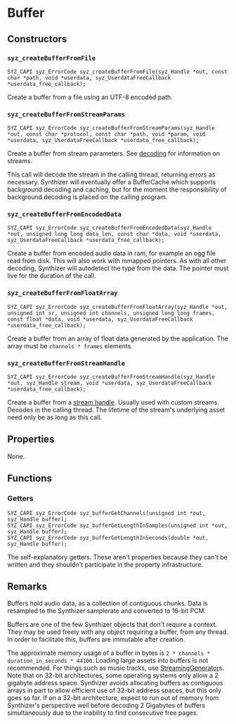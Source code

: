 # Buffer

## Constructors

### `syz_createBufferFromFile`

```
SYZ_CAPI syz_ErrorCode syz_createBufferFromFile(syz_Handle *out, const char *path, void *userdata, syz_UserdataFreeCallback *userdata_free_callback);
```

Create a buffer from a file using an UTF-8 encoded path.

### `syz_createBufferFromStreamParams`

```
SYZ_CAPI syz_ErrorCode syz_createBufferFromStreamParams(syz_Handle *out, const char *protocol, const char *path, void *param, void *userdata, syz_UserdataFreeCallback *userdata_free_callback);
```

Create a buffer from stream parameters.  See [decoding](../concepts/decoding.md)
for information on streams.

This call will decode the stream in the calling thread, returning errors as
necessary. Synthizer will eventually offer a BufferCache which supports
background decoding and caching, but for the moment the responsibility of
background decoding is placed on the calling program.

### `syz_createBufferFromEncodedData`

```
SYZ_CAPI syz_ErrorCode syz_createBufferFromEncodedData(syz_Handle *out, unsigned long long data_len, const char *data, void *userdata, syz_UserdataFreeCallback *userdata_free_callback);
```

Create a buffer from encoded audio data in ram, for example an ogg file read
from disk.  This will also work with mmapped pointers. As with all other
decoding, Synthizer will autodetect the type from the data. The pointer must
live for the duration of the call.

### `syz_createBufferFromFloatArray`

```
SYZ_CAPI syz_ErrorCode syz_createBufferFromFloatArray(syz_Handle *out, unsigned int sr, unsigned int channels, unsigned long long frames, const float *data, void *userdata, syz_UserdataFreeCallback *userdata_free_callback);
```

Create a buffer from an array of float data generated by the application.  The
array must be `channels * frames` elements.

### `syz_createBufferFromStreamHandle`

```
SYZ_CAPI syz_ErrorCode syz_createBufferFromStreamHandle(syz_Handle *out, syz_Handle stream, void *userdata, syz_UserdataFreeCallback *userdata_free_callback);
```

Create a buffer from a [stream handle](../concepts/decoding.md).  Usually used
with custom streams.  Decodes in the calling thread.  The lifetime of the
stream's underlying asset need only be as long as this call.

## Properties

None.

## Functions

### Getters

```
SYZ_CAPI syz_ErrorCode syz_bufferGetChannels(unsigned int *out, syz_Handle buffer);
SYZ_CAPI syz_ErrorCode syz_bufferGetLengthInSamples(unsigned int *out, syz_Handle buffer);
SYZ_CAPI syz_ErrorCode syz_bufferGetLengthInSeconds(double *out, syz_Handle buffer);
```

The self-explanatory getters. These aren't properties because they can't be
written and they shouldn't participate in the property infrastructure.

## Remarks

Buffers hold audio data, as a collection of contiguous chunks.  Data is
resampled to the Synthizer samplerate and converted to 16-bit PCM.

Buffers are one of the few Synthizer objects that don't require a context.  They
may be used freely with any object requiring a buffer, from any thread.  In
order to facilitate this, buffers are immutable after creation.

The approximate memory usage of a buffer in bytes is `2 * channels *
duration_in_seconds * 44100`.  Loading large assets into buffers is not
recommended. For things such as music tracks, use
[StreamingGenerator](./streaming_generator.md)s.  Note that on 32-bit
architectures, some operating systems only allow a 2 gigabyte address space.
Synthizer avoids allocating buffers as contiguous arrays in part to allow
efficient use of 32-bit address spaces, but this only goes so far.  If on a
32-bit architecture, expect to run out of memory from Synthizer's perspective
well before decoding 2 Gigabytes of buffers simultaneously due to the inability
to find consecutive free pages.
